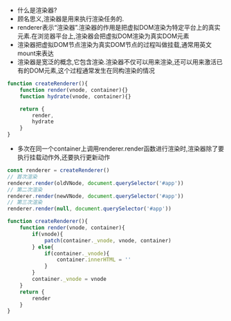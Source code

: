 - 什么是渲染器?
- 顾名思义,渲染器是用来执行渲染任务的.
- renderer表示“渲染器”.渲染器的作用是把虚拟DOM渲染为特定平台上的真实元素.在浏览器平台上,渲染器会把虚拟DOM渲染为真实DOM元素
- 渲染器把虚拟DOM节点渲染为真实DOM节点的过程叫做挂载,通常用英文mount来表达
- 渲染器是宽泛的概念,它包含渲染.渲染器不仅可以用来渲染,还可以用来激活已有的DOM元素,这个过程通常发生在同构渲染的情况
```javascript
function createRenderer(){
    function render(vnode, container){}
    function hydrate(vnode, container){}

    return {
        render,
        hydrate
    }
}
``` 
- 多次在同一个container上调用renderer.render函数进行渲染时,渲染器除了要执行挂载动作外,还要执行更新动作
```javascript
const renderer = createRenderer()
// 首次渲染
renderer.render(oldVNode, document.querySelector('#app'))
// 第二次渲染
renderer.render(newVNode, document.querySelector('#app'))
// 第三次渲染
renderer.render(null, document.querySelector('#app'))

function createRenderer(){
    function render(vnode, container){
        if(vnode){
            patch(container._vnode, vnode, container)
        } else{
            if(container._vnode){
                container.innerHTML = ''
            }
        }
        container._vnode = vnode
    }
    return {
        render
    }
}
```

